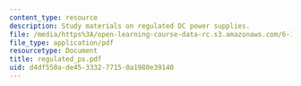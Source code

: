 ```yaml
---
content_type: resource
description: Study materials on regulated DC power supplies.
file: /media/https%3A/open-learning-course-data-rc.s3.amazonaws.com/6-101-introductory-analog-electronics-laboratory-spring-2007/d4df550ade45333277150a1980e39140_regulated_ps.pdf
file_type: application/pdf
resourcetype: Document
title: regulated_ps.pdf
uid: d4df550a-de45-3332-7715-0a1980e39140
---
```

